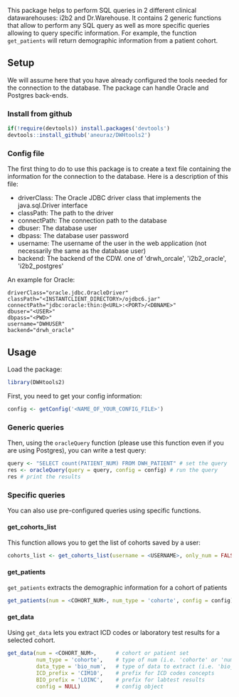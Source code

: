 This package helps to perform SQL queries in 2 different clinical datawarehouses: i2b2 and Dr.Warehouse. 
It contains 2 generic functions that allow to perform any SQL query as well as more specific queries allowing to query specific information. For example, the function `get_patients` will return demographic information from a patient cohort. 

## Setup

We will assume here that you have already configured the tools needed for the connection to the database. The package can handle Oracle and Postgres back-ends. 

### Install from github

```r
if(!require(devtools)) install.packages('devtools')
devtools::install_github('aneuraz/DWHtools2')
```

### Config file

The first thing to do to use this package is to create a text file containing the information for the connection to the database. 
Here is a description of this file: 

- driverClass: The Oracle JDBC driver class that implements the java.sql.Driver interface
- classPath: The path to the driver
- connectPath: The connection path to the database 
- dbuser: The database user 
- dbpass: The database user password
- username: The username of the user in the web application (not necessarily the same as the database user)
- backend: The backend of the CDW. one of 'drwh_orcale', 'i2b2_oracle', 'i2b2_postgres'

An example for Oracle: 

```
driverClass="oracle.jdbc.OracleDriver"
classPath="<INSTANTCLIENT_DIRECTORY>/ojdbc6.jar"
connectPath="jdbc:oracle:thin:@<URL>:<PORT>/<DBNAME>"
dbuser="<USER>"
dbpass="<PWD>"
username="DWHUSER"
backend="drwh_oracle"
```

## Usage

Load the package: 
```r
library(DWHtools2)
```

First, you need to get your config information:
```r
config <- getConfig('<NAME_OF_YOUR_CONFIG_FILE>')
```

### Generic queries

Then, using the `oracleQuery` function (please use this function even if you are using Postgres), you can write a test query: 
```r
query <- "SELECT count(PATIENT_NUM) FROM DWH_PATIENT" # set the query
res <- oracleQuery(query = query, config = config) # run the query
res # print the results 
```

### Specific queries
You can also use pre-configured queries using specific functions.

#### get_cohorts_list

This function allows you to get the list of cohorts saved by a user: 

```r
cohorts_list <- get_cohorts_list(username = <USERNAME>, only_num = FALSE, config = config) 
```

#### get_patients 

`get_patients` extracts the demographic information for a cohort of patients 

```r
get_patients(num = <COHORT_NUM>, num_type = 'cohorte', config = config)
```

#### get_data

Using `get_data` lets you extract ICD codes or laboratory test results for a selected cohort. 

```r
get_data(num = <COHORT_NUM>,      # cohort or patient set
         num_type = 'cohorte',    # type of num (i.e. 'cohorte' or 'num_temp')
         data_type = 'bio_num',   # type of data to extract (i.e. 'bio_num' or 'cim10')
         ICD_prefix = 'CIM10',    # prefix for ICD codes concepts
         BIO_prefix = 'LOINC',    # prefix for labtest results 
         config = NULL)           # config object
```



